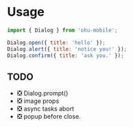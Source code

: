 
# Usage

```js
import { Dialog } from 'ohu-mobile';
```

```js
Dialog.open({ title: 'hello' });
Dialog.alert({ title: 'notice you!' });
Dialog.confirm({ title: 'ask you.' });
```


## TODO
+ ❎ Dialog.prompt()
+ ❎ image props
+ ❎ async tasks abort
+ ❎ popup before close.
